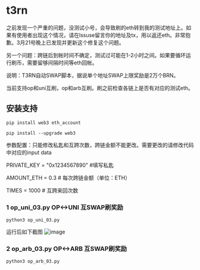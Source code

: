# t3rn
之前发现一个严重的问题，没测试小号，会导致刷的eth转到我的测试地址上。如果有使用者出现这个情况，请在lssuse留言你的地址及tx，用以返还eth。非常抱歉。3月21号晚上已发现并更新这个修复这个问题。

另一个问题：跨链后到帐时间不确定，测试过可能在1-2小时之间。如果要循环运行刷币，需要留够间隔时间等eth回帐。

说明：T3RN自动SWAP脚本，据说单个地址SWAP上限奖励是2万个BRN。

当前支持op和uni互刷，op和arb互刷。刷之前检查各链上是否有对应的测试eth。

## 安装支持
    pip install web3 eth_account

    pip install --upgrade web3

参数配置：只能修改私匙和互跨次数，跨链金额不能更改。需要更改的请修改代码中对应的input data

   PRIVATE_KEY = "0x1234567890"  #填写私匙
   
   AMOUNT_ETH = 0.3  # 每次跨链金额（单位：ETH）
   
   TIMES = 1000  # 互跨来回次数
   
### 1 op_uni_03.py OP<->UNI 互SWAP刷奖励
    python3 op_uni_03.py
运行后如下截图
![image](https://github.com/user-attachments/assets/b84918fa-db30-41d1-b53c-e49541689c61)


### 2 op_arb_03.py OP<->ARB 互SWAP刷奖励
    python3 op_arb_03.py
